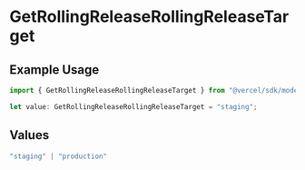 # GetRollingReleaseRollingReleaseTarget

## Example Usage

```typescript
import { GetRollingReleaseRollingReleaseTarget } from "@vercel/sdk/models/getrollingreleaseop.js";

let value: GetRollingReleaseRollingReleaseTarget = "staging";
```

## Values

```typescript
"staging" | "production"
```